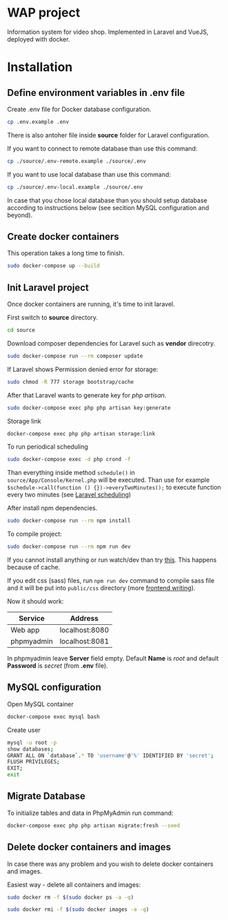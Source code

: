 # WAP project

Information system for video shop. Implemented in Laravel and VueJS, deployed with docker.

# Installation

## Define environment variables in .env file

Create .env file for Docker database configuration.

``` bash
cp .env.example .env
```


There is also antoher file inside **source** folder for Laravel configuration. 

If you want to connect to remote database than use this command:


``` bash
cp ./source/.env-remote.example ./source/.env
```


If you want to use local database than use this command:


``` bash
cp ./source/.env-local.example ./source/.env
```

In case that you chose local database than you should setup database according to instructions below (see secition MySQL configuration and beyond).


## Create docker containers

This operation takes a long time to finish.
``` bash
sudo docker-compose up --build
```

## Init Laravel project

Once docker containers are running, it's time to init laravel. 

First switch to **source** directory.

``` bash
cd source
```

Download composer dependencies for Laravel such as **vendor** direcotry.

``` bash
sudo docker-compose run --rm composer update
```

If Laravel shows Permission denied error for storage:
``` bash
sudo chmod -R 777 storage bootstrap/cache
```

After that Laravel wants to generate key for *php artisan*.

``` bash
sudo docker-compose exec php php artisan key:generate
```

Storage link
``` bash
docker-compose exec php php artisan storage:link
```

To run periodical scheduling
 ``` bash
sudo docker-compose exec -d php crond -f
```

Than everything inside method `schedule()` in `source/App/Console/Kernel.php` will be executed. Than use for example `$schedule->call(function () {})->everyTwoMinutes();` to execute function every two minutes (see [Laravel scheduling](https://laravel.com/docs/8.x/scheduling))

After install npm dependencies.

``` bash
sudo docker-compose run --rm npm install
```


To compile project:

``` bash
sudo docker-compose run --rm npm run dev
```

If you cannot install anything or run watch/dev than try [this](https://github.com/JeffreyWay/laravel-mix/issues/1072). This happens because of cache.


<!--
Next you must install the frontend scaffolding (Bootstrap and Vue.js). ("Yes" for commands with `--auth`):
``` bash
php artisan ui bootstrap
php artisan ui vue
php artisan ui bootstrap --auth
php artisan ui vue --auth
```

Next you must install project frontend dependencies:
``` bash
npm install
```
-->

If you edit css (sass) files, run `npm run dev` command to compile sass file and it will be put into `public/css` directory (more [frontend writing](https://laravel.com/docs/7.x/frontend#writing-css)). 


Now it should work:

Service | Address
------- | -------
Web app | localhost:8080
phpmyadmin | localhost:8081

In phpmyadmin leave **Server** field empty. Default **Name** is *root* and default **Password** is *secret* (from **.env** file).


## MySQL configuration

Open MySQL container
``` bash
docker-compose exec mysql bash
```

Create user
``` bash
mysql -u root -p
show databases;
GRANT ALL ON `database`.* TO 'username'@'%' IDENTIFIED BY 'secret';
FLUSH PRIVILEGES;
EXIT;
exit
```

## Migrate Database

To initialize tables and data in PhpMyAdmin run command: 

``` bash
docker-compose exec php php artisan migrate:fresh --seed
```


## Delete docker containers and images

In case there was any problem and you wish to delete docker containers and images.

Easiest way - delete all containers and images:

``` bash
sudo docker rm -f $(sudo docker ps -a -q)
```

``` bash
sudo docker rmi -f $(sudo docker images -a -q)
```


